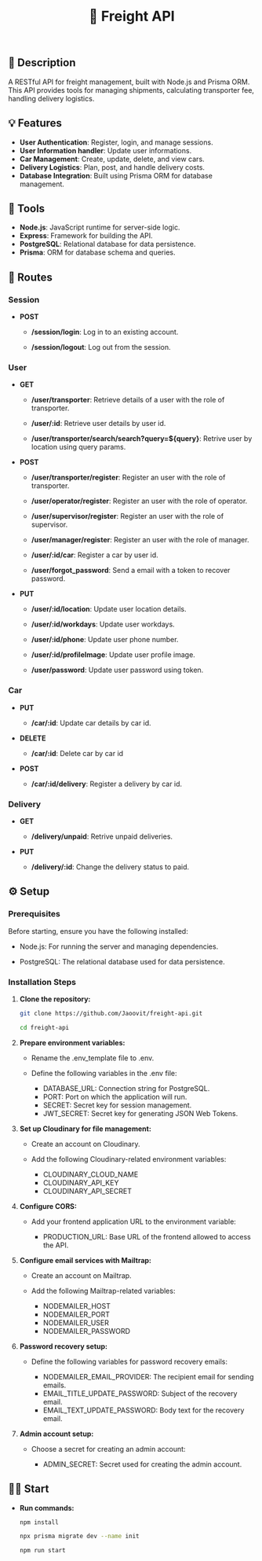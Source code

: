 <p>&nbsp;</p>
<h1 align="center">🚚 Freight API</h1>
<p>&nbsp;</p>

## 📖 Description

A RESTful API for freight management, built with Node.js and Prisma ORM. This API provides tools for managing shipments, calculating transporter fee, handling delivery logistics.

## 💡 Features

- **User Authentication**: Register, login,  and manage sessions.
- **User Information handler**: Update user informations.
- **Car Management**: Create, update, delete, and view cars.
- **Delivery Logistics**: Plan, post, and handle delivery costs.
- **Database Integration**: Built using Prisma ORM for database management.

## 🔨 Tools

- **Node.js**: JavaScript runtime for server-side logic.
- **Express**: Framework for building the API.
- **PostgreSQL**: Relational database for data persistence.
- **Prisma**: ORM for database schema and queries.

## 📍 Routes

### Session

- **POST**

    - **/session/login**: Log in to an existing account.

    - **/session/logout**: Log out from the session.

### User

- **GET**

    - **/user/transporter**: Retrieve details of a user with the role of transporter.

    - **/user/:id**: Retrieve user details by user id.

    - **/user/transporter/search/search?query=${query}**: Retrive user by location using query params.

- **POST**

    - **/user/transporter/register**: Register an user with the role of transporter.

    - **/user/operator/register**: Register an user with the role of operator.

    - **/user/supervisor/register**: Register an user with the role of supervisor.

    - **/user/manager/register**: Register an user with the role of manager.

    - **/user/:id/car**: Register a car by user id.

    - **/user/forgot_password**: Send a email with a token to recover password.

- **PUT**

    - **/user/:id/location**: Update user location details.

    - **/user/:id/workdays**: Update user workdays.

    - **/user/:id/phone**: Update user phone number.

    - **/user/:id/profileImage**: Update user profile image.

    - **/user/password**: Update user password using token.

### Car

- **PUT**

    - **/car/:id**: Update car details by car id.

- **DELETE**

    - **/car/:id**: Delete car by car id

- **POST**

    - **/car/:id/delivery**: Register a delivery by car id.

### Delivery

- **GET**

    - **/delivery/unpaid**: Retrive unpaid deliveries.

- **PUT**

    - **/delivery/:id**: Change the delivery status to paid.

## ⚙️ Setup

### Prerequisites

Before starting, ensure you have the following installed:

 - Node.js: For running the server and managing dependencies.

 - PostgreSQL: The relational database used for data persistence.

### Installation Steps

1. **Clone the repository:**

   ```bash
   git clone https://github.com/Jaoovit/freight-api.git
   
   cd freight-api
2. **Prepare environment variables:**

    - Rename the .env_template file to .env.

    - Define the following variables in the .env file:

        - DATABASE_URL: Connection string for PostgreSQL.
        - PORT: Port on which the application will run.
        - SECRET: Secret key for session management.
        - JWT_SECRET: Secret key for generating JSON Web Tokens.

3. **Set up Cloudinary for file management:**

    - Create an account on Cloudinary.

    - Add the following Cloudinary-related environment variables:

        - CLOUDINARY_CLOUD_NAME
        - CLOUDINARY_API_KEY
        - CLOUDINARY_API_SECRET

4. **Configure CORS:**

    - Add your frontend application URL to the environment variable:

        - PRODUCTION_URL: Base URL of the frontend allowed to access the API.

5. **Configure email services with Mailtrap:**

    - Create an account on Mailtrap.

    - Add the following Mailtrap-related variables:

        - NODEMAILER_HOST
        - NODEMAILER_PORT
        - NODEMAILER_USER
        - NODEMAILER_PASSWORD

6. **Password recovery setup:**

    - Define the following variables for password recovery emails:

        - NODEMAILER_EMAIL_PROVIDER: The recipient email for sending emails.
        - EMAIL_TITLE_UPDATE_PASSWORD: Subject of the recovery email.
        - EMAIL_TEXT_UPDATE_PASSWORD: Body text for the recovery email.

7. **Admin account setup:**

    - Choose a secret for creating an admin account:

        - ADMIN_SECRET: Secret used for creating the admin account.


## 🏃‍➡️ Start

- **Run commands:**

    ```bash
    npm install

    npx prisma migrate dev --name init

    npm run start